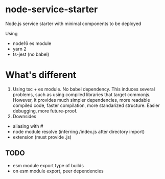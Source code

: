 # node-service-starter
Node.js service starter with minimal components to be deployed

Using 
- node16 es module
- yarn 2
- ts-jest (no babel)


# What's different
1. Using tsc + es module. No babel dependency. This induces several problems, such as using compiled libraries that target commonjs. However, it provides much simpler dependencies, more readable compiled code, faster compilation, more standarized structure. Easier debugging, more future-proof.
2. Downsides
- aliasing with #
- node module resolve (inferring /index.js after directory import)
- extension (must provide .js)
## TODO
- esm module export type of builds
- on esm module export, peer dependencies
